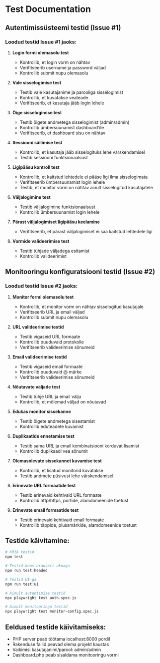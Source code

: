 # Test Documentation

## Autentimissüsteemi testid (Issue #1)

### Loodud testid Issue #1 jaoks:

1. **Login formi olemasolu test**
   - Kontrollib, et login vorm on nähtav
   - Verifitseerib username ja password väljad
   - Kontrollib submit nupu olemasolu

2. **Vale sisselogimise test** 
   - Testib vale kasutajanime ja parooliga sisselogimist
   - Kontrollib, et kuvatakse veateade
   - Verifitseerib, et kasutaja jääb login lehele

3. **Õige sisselogimise test**
   - Testib õigete andmetega sisselogimist (admin/admin)
   - Kontrollib ümbersuunamist dashboard'ile
   - Verifitseerib, et dashboard sisu on nähtav

4. **Sessiooni säilimise test**
   - Kontrollib, et kasutaja jääb sisselogituks lehe värskendamisel
   - Testib sessiooni funktsionaalsust

5. **Ligipääsu kontroll test**
   - Kontrollib, et kaitstud lehtedele ei pääse ligi ilma sisselogimata
   - Verifitseerib ümbersuunamist login lehele
   - Testib, et monitor vorm on nähtav ainult sisselogitud kasutajatele

6. **Väljalogimine test**
   - Testib väljalogimine funktsionaalsust
   - Kontrollib ümbersuunamist login lehele

7. **Pärast väljalogimiset ligipääsu keelamine**
   - Verifitseerib, et pärast väljalogimiset ei saa kaitstud lehtedele ligi

8. **Vormide valideerimise test**
   - Testib tühjade väljadega esitamist
   - Kontrollib valideerimist

## Monitooringu konfiguratsiooni testid (Issue #2)

### Loodud testid Issue #2 jaoks:

1. **Monitor formi olemasolu test**
   - Kontrollib, et monitor vorm on nähtav sisselogitud kasutajale
   - Verifitseerib URL ja email väljad
   - Kontrollib submit nupu olemasolu

2. **URL valideerimise testid**
   - Testib vigaseid URL formaate
   - Kontrollib puuduvaid protokolle
   - Verifitseerib valideerimise sõnumeid

3. **Email valideerimise testid**
   - Testib vigaseid email formaate
   - Kontrollib puuduvaid @ märke
   - Verifitseerib valideerimise sõnumeid

4. **Nõutavate väljade test**
   - Testib tühje URL ja email välju
   - Kontrollib, et mõlemad väljad on nõutavad

5. **Edukas monitor sissekanne**
   - Testib õigete andmetega sisestamist
   - Kontrollib eduteadete kuvamist

6. **Duplikaatide ennetamise test**
   - Testib sama URL ja email kombinatsiooni korduvat lisamist
   - Kontrollib duplikaadi vea sõnumit

7. **Olemasolevate sissekannet kuvamise test**
   - Kontrollib, et lisatud monitorid kuvatakse
   - Testib andmete püsivust lehe värskendamisel

8. **Erinevate URL formaatide test**
   - Testib erinevaid kehtivaid URL formaate
   - Kontrollib http/https, portide, alamdomeenide toetust

9. **Erinevate email formaatide test**
   - Testib erinevaid kehtivaid email formaate
   - Kontrollib täppide, plussmärkide, alamdomeenide toetust

## Testide käivitamine:

```bash
# Kõik testid
npm test

# Testid koos brauseri aknaga
npm run test:headed

# Testid UI-ga
npm run test:ui

# Ainult autentimise testid
npx playwright test auth.spec.js

# Ainult monitooringu testid  
npx playwright test monitor-config.spec.js
```

## Eeldused testide käivitamiseks:

- PHP server peab töötama localhost:8000 pordil
- Rakenduse failid peavad olema projekt kaustas
- Vaikimisi kasutajanimi/parool: admin/admin
- Dashboard.php peab sisaldama monitooringu vormi
